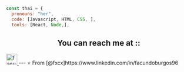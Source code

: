 ```javascript
const thai = {
  pronouns: "her",
  code: [Javascript, HTML, CSS, ],
  tools: [React, Node,],

```
<h2 align="center">You can reach me at ::</h2>
  <a href="https://www.linkedin.com/in/facundoburgos96/">
    <img src="https://www.vectorlogo.zone/logos/linkedin/linkedin-icon.svg" alt="facundo burgos's LinkedIn Profile" height="30" width="30">
  </a>
---
⭐️ From [@fxcx]https://www.linkedin.com/in/facundoburgos96
